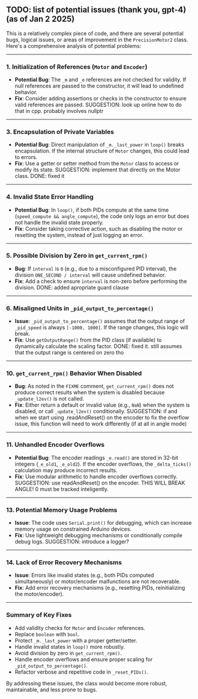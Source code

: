 #

## TODO: list of potential issues (thank you, gpt-4) (as of Jan 2 2025)

This is a relatively complex piece of code, and there are several potential bugs, logical issues, or areas of improvement in the `PrecisionMotor2` class. Here's a comprehensive analysis of potential problems:

---

### 1. **Initialization of References (`Motor` and `Encoder`)**

- **Potential Bug**: The `_m` and `_e` references are not checked for validity. If null references are passed to the constructor, it will lead to undefined behavior.
- **Fix**: Consider adding assertions or checks in the constructor to ensure valid references are passed.
SUGGESTION: look up online how to do that in cpp. probably involves nullptr

---

### 3. **Encapsulation of Private Variables**

- **Potential Bug**: Direct manipulation of `_m._last_power` in `loop()` breaks encapsulation. If the internal structure of `Motor` changes, this could lead to errors.
- **Fix**: Use a getter or setter method from the `Motor` class to access or modify its state.
SUGGESTION: implement that directly on the Motor class.
DONE: fixed it

---

### 4. **Invalid State Error Handling**

- **Potential Bug**: In `loop()`, if both PIDs compute at the same time (`speed_compute && angle_compute`), the code only logs an error but does not handle the invalid state properly.
- **Fix**: Consider taking corrective action, such as disabling the motor or resetting the system, instead of just logging an error.

---

### 5. **Possible Division by Zero in `get_current_rpm()`**

- **Bug**: If `interval` is `0` (e.g., due to a misconfigured PID interval), the division `ONE_SECOND / interval` will cause undefined behavior.
- **Fix**: Add a check to ensure `interval` is non-zero before performing the division.
DONE: added apropriate guard clause

---

### 6. **Misaligned Units in `_pid_output_to_percentage()`**

- **Issue**: `_pid_output_to_percentage()` assumes that the output range of `_pid_speed` is always `[-1000, 1000]`. If the range changes, this logic will break.
- **Fix**: Use `getOutputRange()` from the PID class (if available) to dynamically calculate the scaling factor.
DONE: fixed it. still assumes that the output range is centered on zero tho

---

### 10. **`get_current_rpm()` Behavior When Disabled**

- **Bug**: As noted in the `FIXME` comment, `get_current_rpm()` does not produce correct results when the system is disabled because `_update_l2ev()` is not called.
- **Fix**: Either return a default or invalid value (e.g., `NaN`) when the system is disabled, or call `_update_l2ev()` conditionally.
SUGGESTION: if and when we start using .readAndReset() on the encoder to fix the overflow issue, this function will need to work differently (if at all in angle mode)

---

### 11. **Unhandled Encoder Overflows**

- **Potential Bug**: The encoder readings `_e.read()` are stored in 32-bit integers (`_e_old1`, `_e_old2`). If the encoder overflows, the `_delta_ticks()` calculation may produce incorrect results.
- **Fix**: Use modular arithmetic to handle encoder overflows correctly.
SUGGESTION: use readAndReset() on the encoder. THIS WILL BREAK ANGLE! 0 must be tracked inteligently.

---

### 13. **Potential Memory Usage Problems**

- **Issue**: The code uses `Serial.print()` for debugging, which can increase memory usage on constrained Arduino devices.
- **Fix**: Use lightweight debugging mechanisms or conditionally compile debug logs.
SUGGESTION: introduce a logger?

---

### 14. **Lack of Error Recovery Mechanisms**

- **Issue**: Errors like invalid states (e.g., both PIDs computed simultaneously) or motor/encoder malfunctions are not recoverable.
- **Fix**: Add error recovery mechanisms (e.g., resetting PIDs, reinitializing the motor/encoder).

---

### Summary of Key Fixes

- Add validity checks for `Motor` and `Encoder` references.
- Replace `boolean` with `bool`.
- Protect `_m._last_power` with a proper getter/setter.
- Handle invalid states in `loop()` more robustly.
- Avoid division by zero in `get_current_rpm()`.
- Handle encoder overflows and ensure proper scaling for `_pid_output_to_percentage()`.
- Refactor verbose and repetitive code in `_reset_PIDs()`.

By addressing these issues, the class would become more robust, maintainable, and less prone to bugs.

